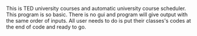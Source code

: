 This is TED university courses and automatic university course scheduler.
This program is so basic. There is no gui and program will give output with the same order of inputs.
All user needs to do is put their classes's codes at the end of code and ready to go.
